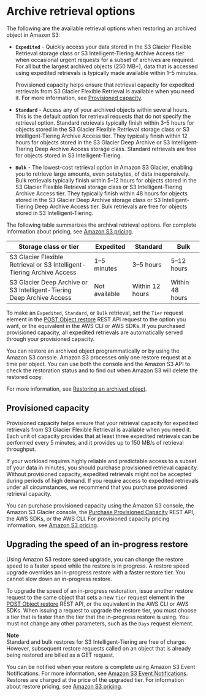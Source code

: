 # Archive retrieval options<a name="restoring-objects-retrieval-options"></a>

The following are the available retrieval options when restoring an archived object in Amazon S3: 
+ **`Expedited`** \- Quickly access your data stored in the S3 Glacier Flexible Retrieval storage class or S3 Intelligent\-Tiering Archive Access tier when occasional urgent requests for a subset of archives are required\. For all but the largest archived objects \(250 MB\+\), data that is accessed using expedited retrievals is typically made available within 1–5 minutes\. 

  Provisioned capacity helps ensure that retrieval capacity for expedited retrievals from S3 Glacier Flexible Retrieval is available when you need it\. For more information, see [Provisioned capacity](#restoring-objects-expedited-capacity)\.
+ **`Standard`** \- Access any of your archived objects within several hours\. This is the default option for retrieval requests that do not specify the retrieval option\. Standard retrievals typically finish within 3–5 hours for objects stored in the S3 Glacier Flexible Retrieval storage class or S3 Intelligent\-Tiering Archive Access tier\. They typically finish within 12 hours for objects stored in the S3 Glacier Deep Archive or S3 Intelligent\-Tiering Deep Archive Access storage class\. Standard retrievals are free for objects stored in S3 Intelligent\-Tiering\.
+ **`Bulk`** \- The lowest\-cost retrieval option in Amazon S3 Glacier, enabling you to retrieve large amounts, even petabytes, of data inexpensively\. Bulk retrievals typically finish within 5–12 hours for objects stored in the S3 Glacier Flexible Retrieval storage class or S3 Intelligent\-Tiering Archive Access tier\. They typically finish within 48 hours for objects stored in the S3 Glacier Deep Archive storage class or S3 Intelligent\-Tiering Deep Archive Access tier\. Bulk retrievals are free for objects stored in S3 Intelligent\-Tiering\.

The following table summarizes the archival retrieval options\. For complete information about pricing, see [Amazon S3 pricing](https://aws.amazon.com/s3/pricing/)\.


| Storage class or tier | Expedited | Standard | Bulk | 
| --- | --- | --- | --- | 
|  S3 Glacier Flexible Retrieval or S3 Intelligent\-Tiering Archive Access  |  1–5 minutes  |  3–5 hours  |  5–12 hours  | 
|  S3 Glacier Deep Archive or S3 Intelligent\-Tiering Deep Archive Access  |  Not available  |  Within 12 hours  |  Within 48 hours  | 

To make an `Expedited`, `Standard`, or `Bulk` retrieval, set the `Tier` request element in the [POST Object restore](https://docs.aws.amazon.com/AmazonS3/latest/API/RESTObjectPOSTrestore.html) REST API request to the option you want, or the equivalent in the AWS CLI or AWS SDKs\. If you purchased provisioned capacity, all expedited retrievals are automatically served through your provisioned capacity\. 

You can restore an archived object programmatically or by using the Amazon S3 console\. Amazon S3 processes only one restore request at a time per object\. You can use both the console and the Amazon S3 API to check the restoration status and to find out when Amazon S3 will delete the restored copy\. 

For more information, see [Restoring an archived object](restoring-objects.md)\. 

## Provisioned capacity<a name="restoring-objects-expedited-capacity"></a>

Provisioned capacity helps ensure that your retrieval capacity for expedited retrievals from S3 Glacier Flexible Retrieval is available when you need it\. Each unit of capacity provides that at least three expedited retrievals can be performed every 5 minutes, and it provides up to 150 MB/s of retrieval throughput\.

If your workload requires highly reliable and predictable access to a subset of your data in minutes, you should purchase provisioned retrieval capacity\. Without provisioned capacity, expedited retrievals might not be accepted during periods of high demand\. If you require access to expedited retrievals under all circumstances, we recommend that you purchase provisioned retrieval capacity\. 

You can purchase provisioned capacity using the Amazon S3 console, the Amazon S3 Glacier console, the [Purchase Provisioned Capacity](https://docs.aws.amazon.com/amazonglacier/latest/dev/api-PurchaseProvisionedCapacity.html) REST API, the AWS SDKs, or the AWS CLI\. For provisioned capacity pricing information, see [Amazon S3 pricing](https://aws.amazon.com/s3/pricing/)\.

## Upgrading the speed of an in\-progress restore<a name="restoring-objects-upgrade-tier"></a>

Using Amazon S3 restore speed upgrade, you can change the restore speed to a faster speed while the restore is in progress\. A restore speed upgrade overrides an in\-progress restore with a faster restore tier\. You cannot slow down an in\-progress restore\.

To upgrade the speed of an in\-progress restoration, issue another restore request to the same object that sets a new `Tier` request element in the [POST Object restore](https://docs.aws.amazon.com/AmazonS3/latest/API/RESTObjectPOSTrestore.html) REST API, or the equivalent in the AWS CLI or AWS SDKs\. When issuing a request to upgrade the restore tier, you must choose a tier that is faster than the tier that the in\-progress restore is using\. You must not change any other parameters, such as the `Days` request element\. 

**Note**  
Standard and bulk restores for S3 Intelligent\-Tiering are free of charge\. However, subsequent restore requests called on an object that is already being restored are billed as a GET request\.

You can be notified when your restore is complete using Amazon S3 Event Notifications\. For more information, see [Amazon S3 Event Notifications](NotificationHowTo.md)\. Restores are charged at the price of the upgraded tier\. For information about restore pricing, see [Amazon S3 pricing](https://aws.amazon.com/s3/pricing/)\.